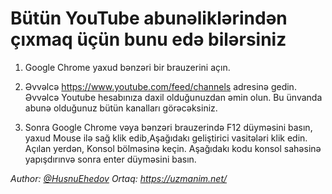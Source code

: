 # Bütün YouTube abunəliklərindən çıxmaq üçün bunu edə bilərsiniz

1) Google Chrome yaxud bənzəri bir brauzerini açın.

2) Əvvəlcə https://www.youtube.com/feed/channels adresinə gedin. 
Əvvəlcə Youtube hesabınıza daxil olduğunuzdan əmin olun. 
Bu ünvanda abunə olduğunuz bütün kanalları görəcəksiniz.

3) Sonra Google Chrome vəya bənzəri brauzerində F12 düyməsini basın,
yaxud Mouse ilə sağ klik edib,Aşağıdakı geliştirici vasitələri klik edin. 
Açılan yerdən, Konsol bölməsinə keçin. Aşağıdakı kodu konsol sahəsinə yapışdırınvə sonra enter düyməsini basın.


_Author: [@HusnuEhedov](t.me/husnuehedov)_
_Ortaq: https://uzmanim.net/_
